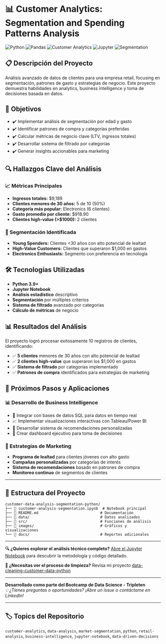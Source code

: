 # 📊 Customer Analytics: Segmentation and Spending Patterns Analysis

![Python](https://img.shields.io/badge/Python-3.9%2B-blue)
![Pandas](https://img.shields.io/badge/Data-Analysis-green)
![Customer Analytics](https://img.shields.io/badge/Customer-Analytics-orange)
![Jupyter](https://img.shields.io/badge/Notebook-Jupyter-red)
![Segmentation](https://img.shields.io/badge/Marketing-Segmentation-purple)

## 📋 Descripción del Proyecto

Análisis avanzado de datos de clientes para una empresa retail, focusing en segmentación, patrones de gasto y estrategias de negocio. Este proyecto demuestra habilidades en analytics, business intelligence y toma de decisiones basada en datos.

## 🎯 Objetivos

- ✔️ Implementar análisis de segmentación por edad y gasto
- ✔️ Identificar patrones de compra y categorías preferidas
- ✔️ Calcular métricas de negocio clave (LTV, ingresos totales)
- ✔️ Desarrollar sistema de filtrado por categorías
- ✔️ Generar insights accionables para marketing

## 🔍 Hallazgos Clave del Análisis

### 📈 Métricas Principales
- **Ingresos totales:** $9,189
- **Clientes menores de 30 años:** 5 de 10 (50%)
- **Categoría más popular:** Electronics (6 clientes)
- **Gasto promedio por cliente:** $918.90
- **Clientes high-value (>$1000):** 2 clientes

### 🎯 Segmentación Identificada
- **Young Spenders:** Clientes <30 años con alto potencial de lealtad
- **High-Value Customers:** Clientes que superaron $1,000 en gastos
- **Electronics Enthusiasts:** Segmento con preferencia en tecnología

## 🛠️ Tecnologías Utilizadas

- **Python 3.9+**
- **Jupyter Notebook**
- **Análisis estadístico** descriptivo
- **Segmentación** por múltiples criterios
- **Sistema de filtrado** avanzado por categorías
- **Cálculo de métricas** de negocio

## 📊 Resultados del Análisis

El proyecto logró procesar exitosamente 10 registros de clientes, identificando:

- ✅ **5 clientes** menores de 30 años con alto potencial de lealtad
- ✅ **2 clientes high-value** que superaron los $1,000 en gastos
- ✅ **Sistema de filtrado** por categorías implementado
- ✅ **Patrones de compra** identificados para estrategias de marketing

## 🚀 Próximos Pasos y Aplicaciones

### 📊 Desarrollo de Business Intelligence
- 🔄 Integrar con bases de datos SQL para datos en tiempo real
- 📈 Implementar visualizaciones interactivas con Tableau/Power BI
- 🤖 Desarrollar sistema de recomendaciones personalizadas
- 📱 Crear dashboard ejecutivo para toma de decisiones

### 🎯 Estrategias de Marketing
- **Programa de lealtad** para clientes jóvenes con alto gasto
- **Campañas personalizadas** por categorías de interés
- **Sistema de recomendaciones** basado en patrones de compra
- **Monitoreo continuo** de segmentos de clientes

---

## 📁 Estructura del Proyecto

```
customer-data-analysis-segmentation-python/
├── 📓 customer-analysis-segmentation.ipynb  # Notebook principal
├── 📄 README.md                            # Documentación
├── 📁 data/                                # Datos analizados
├── 📁 src/                                 # Funciones de análisis
├── 📁 images/                              # Gráficos y visualizaciones
└── 📁 docs/                                # Reportes adicionales
```

---

**🔍 ¿Quieres explorar el análisis técnico completo?** [Abre el Jupyter Notebook](customer-analysis-segmentation.ipynb) para descubrir la metodología y código detallado.

**🧹 ¿Necesitas ver el proceso de limpieza?** Revisa mi proyecto [data-cleaning-customer-data-python](https://github.com/tuusuario/data-cleaning-customer-data-python)

---

**Desarrollado como parte del Bootcamp de Data Science - Tripleten**  
*💡 ¿Tienes preguntas o oportunidades? ¡Abre un issue o contáctame en LinkedIn!*

---
## 🏷️ Topics del Repositorio
`customer-analytics`, `data-analysis`, `market-segmentation`, `python`, `retail-analysis`, `business-intelligence`, `jupyter-notebook`, `data-driven-decisions`